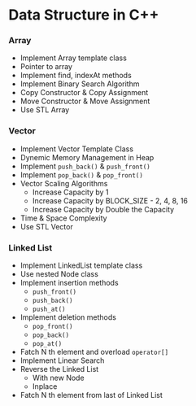 # Data Structure in C++

### Array
- Implement Array template class
- Pointer to array
- Implement find, indexAt methods
- Implement Binary Search Algorithm
- Copy Constructor & Copy Assignment
- Move Constructor & Move Assignment 
- Use STL Array 

### Vector
- Implement Vector Template Class
- Dynemic Memory Management in Heap
- Implement `push_back()` & `push_front()`
- Implement `pop_back()` & `pop_front()`
- Vector Scaling Algorithms
  - Increase Capacity by 1 
  - Increase Capacity by BLOCK_SIZE - 2, 4, 8, 16
  - Increase Capacity by Double the Capacity
- Time & Space Complexity
- Use STL Vector

### Linked List
- Implement LinkedList template class
- Use nested Node class
- Implement insertion methods
  - `push_front()`
  - `push_back()`
  - `push_at()`
- Implement deletion methods
  - `pop_front()`
  - `pop_back()`
  - `pop_at()`
- Fatch N th element and overload `operator[]`
- Implement Linear Search
- Reverse the Linked List 
  - With new Node
  - Inplace 
- Fatch N th element from last of Linked List
